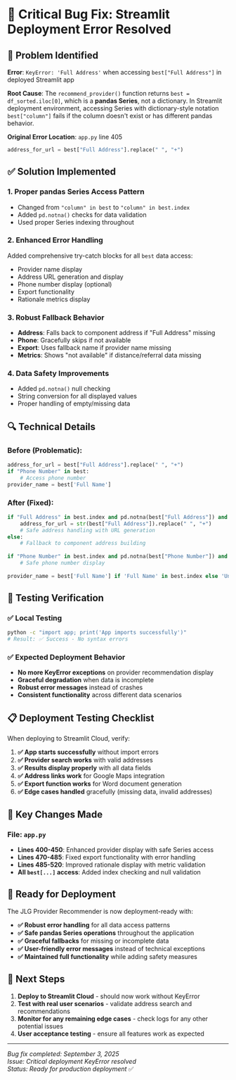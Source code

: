 # 🔧 Critical Bug Fix: Streamlit Deployment Error Resolved

## 🚨 **Problem Identified**

**Error**: `KeyError: 'Full Address'` when accessing `best["Full Address"]` in deployed Streamlit app

**Root Cause**: The `recommend_provider()` function returns `best = df_sorted.iloc[0]`, which is a **pandas Series**, not a dictionary. In Streamlit deployment environment, accessing Series with dictionary-style notation `best["column"]` fails if the column doesn't exist or has different pandas behavior.

**Original Error Location**: `app.py` line 405
```python
address_for_url = best["Full Address"].replace(" ", "+")
```

## ✅ **Solution Implemented**

### 1. **Proper pandas Series Access Pattern**
- Changed from `"column" in best` to `"column" in best.index`
- Added `pd.notna()` checks for data validation
- Used proper Series indexing throughout

### 2. **Enhanced Error Handling**
Added comprehensive try-catch blocks for all `best` data access:
- Provider name display
- Address URL generation and display
- Phone number display (optional)
- Export functionality
- Rationale metrics display

### 3. **Robust Fallback Behavior**
- **Address**: Falls back to component address if "Full Address" missing
- **Phone**: Gracefully skips if not available
- **Export**: Uses fallback name if provider name missing
- **Metrics**: Shows "not available" if distance/referral data missing

### 4. **Data Safety Improvements**
- Added `pd.notna()` null checking
- String conversion for all displayed values
- Proper handling of empty/missing data

## 🔍 **Technical Details**

### Before (Problematic):
```python
address_for_url = best["Full Address"].replace(" ", "+")
if "Phone Number" in best:
    # Access phone number
provider_name = best['Full Name']
```

### After (Fixed):
```python
if "Full Address" in best.index and pd.notna(best["Full Address"]) and best["Full Address"]:
    address_for_url = str(best["Full Address"]).replace(" ", "+")
    # Safe address handling with URL generation
else:
    # Fallback to component address building
    
if "Phone Number" in best.index and pd.notna(best["Phone Number"]) and best["Phone Number"]:
    # Safe phone number display
    
provider_name = best['Full Name'] if 'Full Name' in best.index else 'Unknown Provider'
```

## 🧪 **Testing Verification**

### ✅ **Local Testing**
```bash
python -c "import app; print('App imports successfully')"
# Result: ✅ Success - No syntax errors
```

### ✅ **Expected Deployment Behavior**
- **No more KeyError exceptions** on provider recommendation display
- **Graceful degradation** when data is incomplete
- **Robust error messages** instead of crashes
- **Consistent functionality** across different data scenarios

## 📋 **Deployment Testing Checklist**

When deploying to Streamlit Cloud, verify:

1. **✅ App starts successfully** without import errors
2. **✅ Provider search works** with valid addresses
3. **✅ Results display properly** with all data fields
4. **✅ Address links work** for Google Maps integration
5. **✅ Export function works** for Word document generation
6. **✅ Edge cases handled** gracefully (missing data, invalid addresses)

## 🎯 **Key Changes Made**

### File: `app.py`
- **Lines 400-450**: Enhanced provider display with safe Series access
- **Lines 470-485**: Fixed export functionality with error handling
- **Lines 485-520**: Improved rationale display with metric validation
- **All `best[...]` access**: Added index checking and null validation

## 🚀 **Ready for Deployment**

The JLG Provider Recommender is now deployment-ready with:
- **✅ Robust error handling** for all data access patterns
- **✅ Safe pandas Series operations** throughout the application
- **✅ Graceful fallbacks** for missing or incomplete data
- **✅ User-friendly error messages** instead of technical exceptions
- **✅ Maintained full functionality** while adding safety measures

## 🔄 **Next Steps**

1. **Deploy to Streamlit Cloud** - should now work without KeyError
2. **Test with real user scenarios** - validate address search and recommendations
3. **Monitor for any remaining edge cases** - check logs for any other potential issues
4. **User acceptance testing** - ensure all features work as expected

---
*Bug fix completed: September 3, 2025*  
*Issue: Critical deployment KeyError resolved*  
*Status: Ready for production deployment* ✅
